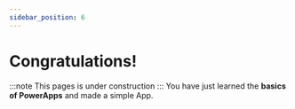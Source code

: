 ```yaml
---
sidebar_position: 6
---
```

# Congratulations!
:::note
This pages is under construction
:::
You have just learned the **basics of PowerApps** and made a simple App.
